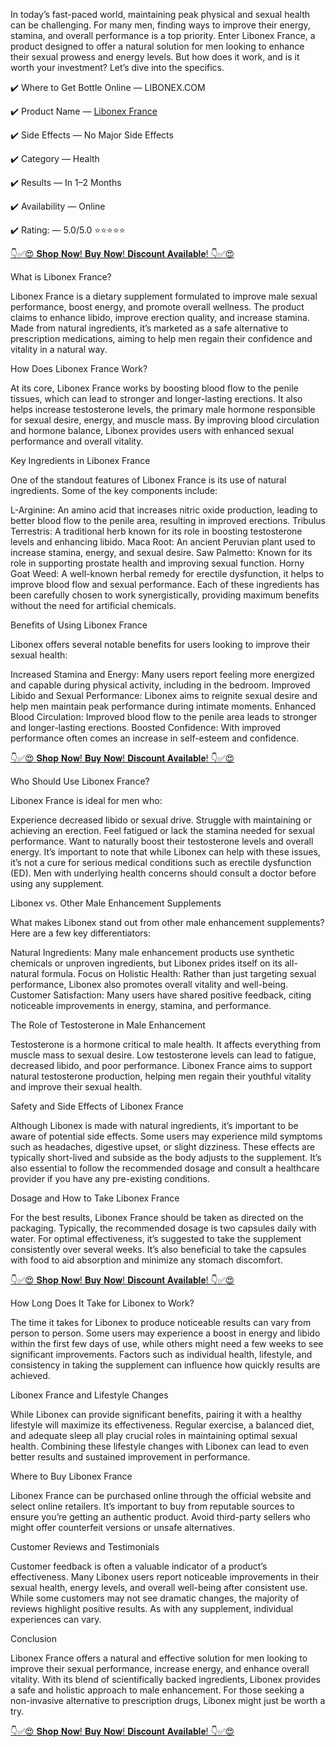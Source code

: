 In today’s fast-paced world, maintaining peak physical and sexual health can be challenging. For many men, finding ways to improve their energy, stamina, and overall performance is a top priority. Enter Libonex France, a product designed to offer a natural solution for men looking to enhance their sexual prowess and energy levels. But how does it work, and is it worth your investment? Let’s dive into the specifics.

✔️ Where to Get Bottle Online — LIBONEX.COM

✔️ Product Name — [Libonex France](https://www.facebook.com/Libonex.France.Official/)

✔️ Side Effects — No Major Side Effects

✔️ Category — Health

✔️ Results — In 1–2 Months

✔️ Availability — Online

✔️ Rating: — 5.0/5.0 ⭐⭐⭐⭐⭐



[👇✅😍 𝐒𝐡𝐨𝐩 𝐍𝐨𝐰! 𝐁𝐮𝐲 𝐍𝐨𝐰! 𝐃𝐢𝐬𝐜𝐨𝐮𝐧𝐭 𝐀𝐯𝐚𝐢𝐥𝐚𝐛𝐥𝐞! 👇✅😍](https://supplementcarts.com/libonex-france-official/)


What is Libonex France?

Libonex France is a dietary supplement formulated to improve male sexual performance, boost energy, and promote overall wellness. The product claims to enhance libido, improve erection quality, and increase stamina. Made from natural ingredients, it’s marketed as a safe alternative to prescription medications, aiming to help men regain their confidence and vitality in a natural way.

How Does Libonex France Work?

At its core, Libonex France works by boosting blood flow to the penile tissues, which can lead to stronger and longer-lasting erections. It also helps increase testosterone levels, the primary male hormone responsible for sexual desire, energy, and muscle mass. By improving blood circulation and hormone balance, Libonex provides users with enhanced sexual performance and overall vitality.

Key Ingredients in Libonex France

One of the standout features of Libonex France is its use of natural ingredients. Some of the key components include:

L-Arginine: An amino acid that increases nitric oxide production, leading to better blood flow to the penile area, resulting in improved erections.
Tribulus Terrestris: A traditional herb known for its role in boosting testosterone levels and enhancing libido.
Maca Root: An ancient Peruvian plant used to increase stamina, energy, and sexual desire.
Saw Palmetto: Known for its role in supporting prostate health and improving sexual function.
Horny Goat Weed: A well-known herbal remedy for erectile dysfunction, it helps to improve blood flow and sexual performance.
Each of these ingredients has been carefully chosen to work synergistically, providing maximum benefits without the need for artificial chemicals.

Benefits of Using Libonex France

Libonex offers several notable benefits for users looking to improve their sexual health:

Increased Stamina and Energy: Many users report feeling more energized and capable during physical activity, including in the bedroom.
Improved Libido and Sexual Performance: Libonex aims to reignite sexual desire and help men maintain peak performance during intimate moments.
Enhanced Blood Circulation: Improved blood flow to the penile area leads to stronger and longer-lasting erections.
Boosted Confidence: With improved performance often comes an increase in self-esteem and confidence.

[👇✅😍 𝐒𝐡𝐨𝐩 𝐍𝐨𝐰! 𝐁𝐮𝐲 𝐍𝐨𝐰! 𝐃𝐢𝐬𝐜𝐨𝐮𝐧𝐭 𝐀𝐯𝐚𝐢𝐥𝐚𝐛𝐥𝐞! 👇✅😍](https://supplementcarts.com/libonex-france-official/)


Who Should Use Libonex France?

Libonex France is ideal for men who:

Experience decreased libido or sexual drive.
Struggle with maintaining or achieving an erection.
Feel fatigued or lack the stamina needed for sexual performance.
Want to naturally boost their testosterone levels and overall energy.
It’s important to note that while Libonex can help with these issues, it’s not a cure for serious medical conditions such as erectile dysfunction (ED). Men with underlying health concerns should consult a doctor before using any supplement.

Libonex vs. Other Male Enhancement Supplements

What makes Libonex stand out from other male enhancement supplements? Here are a few key differentiators:

Natural Ingredients: Many male enhancement products use synthetic chemicals or unproven ingredients, but Libonex prides itself on its all-natural formula.
Focus on Holistic Health: Rather than just targeting sexual performance, Libonex also promotes overall vitality and well-being.
Customer Satisfaction: Many users have shared positive feedback, citing noticeable improvements in energy, stamina, and performance.

The Role of Testosterone in Male Enhancement

Testosterone is a hormone critical to male health. It affects everything from muscle mass to sexual desire. Low testosterone levels can lead to fatigue, decreased libido, and poor performance. Libonex France aims to support natural testosterone production, helping men regain their youthful vitality and improve their sexual health.

Safety and Side Effects of Libonex France

Although Libonex is made with natural ingredients, it’s important to be aware of potential side effects. Some users may experience mild symptoms such as headaches, digestive upset, or slight dizziness. These effects are typically short-lived and subside as the body adjusts to the supplement. It’s also essential to follow the recommended dosage and consult a healthcare provider if you have any pre-existing conditions.

Dosage and How to Take Libonex France

For the best results, Libonex France should be taken as directed on the packaging. Typically, the recommended dosage is two capsules daily with water. For optimal effectiveness, it’s suggested to take the supplement consistently over several weeks. It’s also beneficial to take the capsules with food to aid absorption and minimize any stomach discomfort.


[👇✅😍 𝐒𝐡𝐨𝐩 𝐍𝐨𝐰! 𝐁𝐮𝐲 𝐍𝐨𝐰! 𝐃𝐢𝐬𝐜𝐨𝐮𝐧𝐭 𝐀𝐯𝐚𝐢𝐥𝐚𝐛𝐥𝐞! 👇✅😍](https://supplementcarts.com/libonex-france-official/)


How Long Does It Take for Libonex to Work?

The time it takes for Libonex to produce noticeable results can vary from person to person. Some users may experience a boost in energy and libido within the first few days of use, while others might need a few weeks to see significant improvements. Factors such as individual health, lifestyle, and consistency in taking the supplement can influence how quickly results are achieved.

Libonex France and Lifestyle Changes

While Libonex can provide significant benefits, pairing it with a healthy lifestyle will maximize its effectiveness. Regular exercise, a balanced diet, and adequate sleep all play crucial roles in maintaining optimal sexual health. Combining these lifestyle changes with Libonex can lead to even better results and sustained improvement in performance.

Where to Buy Libonex France

Libonex France can be purchased online through the official website and select online retailers. It’s important to buy from reputable sources to ensure you’re getting an authentic product. Avoid third-party sellers who might offer counterfeit versions or unsafe alternatives.

Customer Reviews and Testimonials

Customer feedback is often a valuable indicator of a product’s effectiveness. Many Libonex users report noticeable improvements in their sexual health, energy levels, and overall well-being after consistent use. While some customers may not see dramatic changes, the majority of reviews highlight positive results. As with any supplement, individual experiences can vary.

Conclusion

Libonex France offers a natural and effective solution for men looking to improve their sexual performance, increase energy, and enhance overall vitality. With its blend of scientifically backed ingredients, Libonex provides a safe and holistic approach to male enhancement. For those seeking a non-invasive alternative to prescription drugs, Libonex might just be worth a try.


[👇✅😍 𝐒𝐡𝐨𝐩 𝐍𝐨𝐰! 𝐁𝐮𝐲 𝐍𝐨𝐰! 𝐃𝐢𝐬𝐜𝐨𝐮𝐧𝐭 𝐀𝐯𝐚𝐢𝐥𝐚𝐛𝐥𝐞! 👇✅😍](https://supplementcarts.com/libonex-france-official/)
